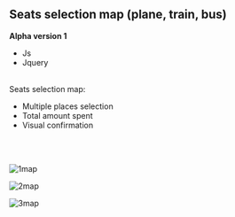 <h2>Seats selection map (plane, train, bus)</h2>
<b>Alpha version 1</b>
<br>
<ul>
  <li>Js</li>
  <li>Jquery</li>
</ul>
<br>
Seats selection map:
<br>
<ul>
  <li>
    Multiple places selection
  </li>
  <li>Total amount spent</li>
  <li>Visual confirmation</li>
</ul>
<br><br>

![1map](https://github.com/protsenkomaksym/SeatsMap/assets/1122896/c9a5d842-7e97-4bfd-9cbc-03a668e3ebd4)

![2map](https://github.com/protsenkomaksym/SeatsMap/assets/1122896/6b69b65b-a8be-4cfa-bf15-c4a073701209)

![3map](https://github.com/protsenkomaksym/SeatsMap/assets/1122896/9ef84aab-2fc5-4aae-bc0f-1cd97d4dbf3d)
